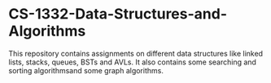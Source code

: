 # CS-1332-Data-Structures-and-Algorithms

This repository contains assignments on different data structures like linked lists, stacks, queues, BSTs and AVLs. It also contains some searching and sorting algorithmsand some graph algorithms. 
